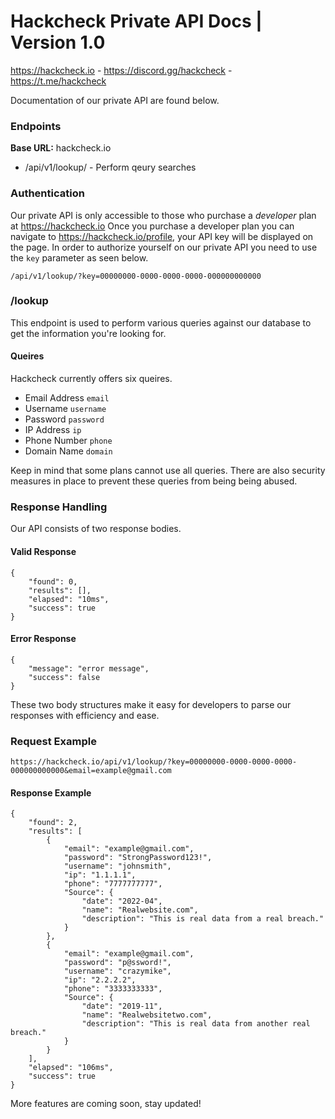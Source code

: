 # Hackcheck Private API Docs | Version 1.0
https://hackcheck.io - https://discord.gg/hackcheck - https://t.me/hackcheck

Documentation of our private API are found below.


### Endpoints
**Base URL:** hackcheck.io
* /api/v1/lookup/ - Perform qeury searches 

### Authentication
Our private API is only accessible to those who purchase a _developer_ plan at https://hackcheck.io
Once you purchase a developer plan you can navigate to https://hackcheck.io/profile, your API key will be displayed on the page.
In order to authorize yourself on our private API you need to use the `key` parameter as seen below.

`/api/v1/lookup/?key=00000000-0000-0000-0000-000000000000`

### /lookup
This endpoint is used to perform various queries against our database to get the information you're looking for.

#### Queires
Hackcheck currently offers six queires.
- Email Address `email`
- Username      `username`
- Password      `password`
- IP Address    `ip`
- Phone Number  `phone`
- Domain Name   `domain`

Keep in mind that some plans cannot use all queries.
There are also security measures in place to prevent these queries from being being abused.

### Response Handling
Our API consists of two response bodies.
#### Valid Response
```
{
    "found": 0,
    "results": [],
    "elapsed": "10ms",
    "success": true
}
```
#### Error Response
```
{
    "message": "error message",
    "success": false
}
```
These two body structures make it easy for developers to parse our responses with efficiency and ease. 


### Request Example
```
https://hackcheck.io/api/v1/lookup/?key=00000000-0000-0000-0000-000000000000&email=example@gmail.com
```
#### Response Example
```
{
    "found": 2,
    "results": [
        {
            "email": "example@gmail.com",
            "password": "StrongPassword123!",
            "username": "johnsmith",
            "ip": "1.1.1.1",
            "phone": "7777777777",
            "Source": {
                "date": "2022-04",
                "name": "Realwebsite.com",
                "description": "This is real data from a real breach."
            }
        },
        {
            "email": "example@gmail.com",
            "password": "p@ssword!",
            "username": "crazymike",
            "ip": "2.2.2.2",
            "phone": "3333333333",
            "Source": {
                "date": "2019-11",
                "name": "Realwebsitetwo.com",
                "description": "This is real data from another real breach."
            }
        }
    ],
    "elapsed": "106ms",
    "success": true
}
```

More features are coming soon, stay updated!
